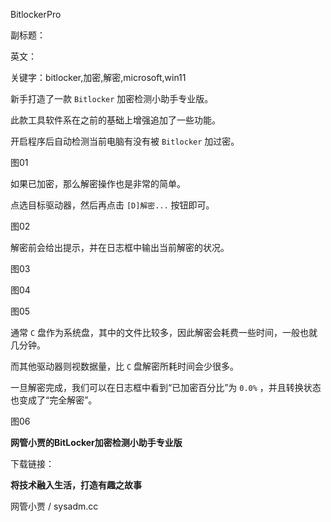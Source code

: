 BitlockerPro

副标题：

英文：

关键字：bitlocker,加密,解密,microsoft,win11

















新手打造了一款 `Bitlocker` 加密检测小助手专业版。

此款工具软件系在之前的基础上增强追加了一些功能。

开启程序后自动检测当前电脑有没有被 `Bitlocker` 加过密。

图01



如果已加密，那么解密操作也是非常的简单。

点选目标驱动器，然后再点击 `[D]解密...` 按钮即可。

图02



解密前会给出提示，并在日志框中输出当前解密的状况。

图03

图04

图05



通常 `C` 盘作为系统盘，其中的文件比较多，因此解密会耗费一些时间，一般也就几分钟。

而其他驱动器则视数据量，比 `C` 盘解密所耗时间会少很多。

一旦解密完成，我们可以在日志框中看到“已加密百分比”为 `0.0%` ，并且转换状态也变成了“完全解密”。

图06





**网管小贾的BitLocker加密检测小助手专业版**

下载链接：







**将技术融入生活，打造有趣之故事**

网管小贾 / sysadm.cc